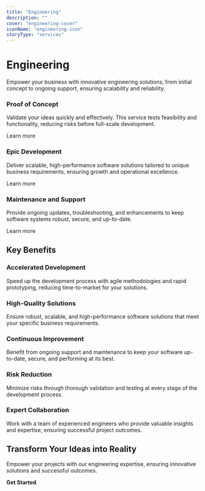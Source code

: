 ```yaml
---
title: "Engineering"
description: ""
cover: "engineering-cover"
iconName: "engineering-icon"
storyType: "services"
---
```


# Engineering

Empower your business with innovative engineering solutions, from initial concept to ongoing support, ensuring scalability and reliability.

### Proof of Concept

Validate your ideas quickly and effectively. This service tests feasibility and functionality, reducing risks before full-scale development.

Learn more

### Epic Development

Deliver scalable, high-performance software solutions tailored to unique business requirements, ensuring growth and operational excellence.

Learn more

### Maintenance and Support

Provide ongoing updates, troubleshooting, and enhancements to keep software systems robust, secure, and up-to-date.

Learn more

## Key Benefits

### Accelerated Development

Speed up the development process with agile methodologies and rapid prototyping, reducing time-to-market for your solutions.

### High-Quality Solutions

Ensure robust, scalable, and high-performance software solutions that meet your specific business requirements.

### Continuous Improvement

Benefit from ongoing support and maintenance to keep your software up-to-date, secure, and performing at its best.

### Risk Reduction

Minimize risks through thorough validation and testing at every stage of the development process.

### Expert Collaboration

Work with a team of experienced engineers who provide valuable insights and expertise, ensuring successful project outcomes.

## Transform Your Ideas into Reality 

Empower your projects with our engineering expertise, ensuring innovative solutions and successful outcomes. 

**Get Started**